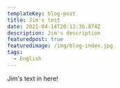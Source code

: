 ```yaml
---
templateKey: blog-post
title: Jim's test
date: 2021-04-14T20:12:36.874Z
description: Jim's description
featuredpost: true
featuredimage: /img/blog-index.jpg
tags:
  - English
---
```

Jim's text in here!